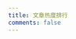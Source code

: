 ```yaml
---
title: 文章热度排行
comments: false
---
```

<div id="top"></div>
<script src="https://cdn1.lncld.net/static/js/av-core-mini-0.6.4.js"></script>
<script>AV.initialize("5hMjWYdBcTn2DNzg8Np0EiDt-gzGzoHsz", "tmetR6q0QiHA7NnHo19uXnAX");</script>
<script type="text/javascript">
  var time=0
  var title=""
  var url=""
  var query = new AV.Query('Counter');
  query.notEqualTo('id',0);
  query.descending('time');
  query.limit(1000);
  query.find().then(function (todo) {
    for (var i=0;i<1000;i++){
      var result=todo[i].attributes;
      time=result.time;
      title=result.title;
      url=result.url;
      var content="<font color='#555'>"+"【热度："+time+"℃】</font>"+"<a href='"+"https://www.kai666666.top"+url+"'>"+title+"</a>"+"<br />";
      document.getElementById("top").innerHTML+=content
    }
  }, function (error) {
    console.log("error");
  });
</script>

<style>.post-description { display: none; }</style>

